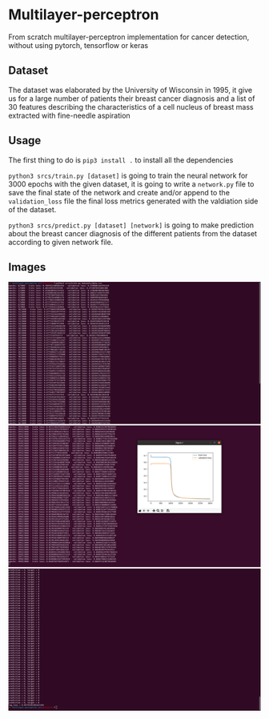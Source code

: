 # Multilayer-perceptron
From scratch multilayer-perceptron implementation for cancer detection, without using pytorch, tensorflow or keras 

## Dataset
The dataset was elaborated by the University of Wisconsin in 1995, it give us for a large number of patients their breast cancer diagnosis and a list of 30 features describing the characteristics of a cell nucleus of breast
mass extracted with fine-needle aspiration

## Usage
The first thing to do is `pip3 install .` to install all the dependencies

`python3 srcs/train.py [dataset]` is going to train the neural network for 3000 epochs with the given dataset, it is going to write a `network.py` file to save the final state of the network and create and/or append to the `validation_loss` file the final loss metrics generated with the valdiation side of the dataset.

`python3 srcs/predict.py [dataset] [network]` is going to make prediction about the breast cancer diagnosis of the different patients from the dataset according to given network file.

## Images

![screen 1](screenshots/screen1.png)
![screen 2](screenshots/screen2.png)
![screen 3](screenshots/screen3.png)
